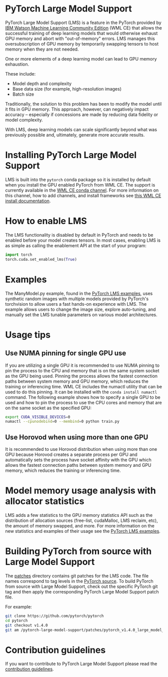 # PyTorch Large Model Support
PyTorch Large Model Support (LMS) is a feature in the PyTorch provided
by [IBM Watson Machine Learning Community Edition](https://public.dhe.ibm.com/ibmdl/export/pub/software/server/ibm-ai/conda/) (WML CE) that allows the
successful training of deep learning models that would otherwise exhaust GPU
memory and abort with "out-of-memory" errors. LMS manages this
oversubscription of GPU memory by temporarily swapping tensors to host memory
when they are not needed.

One or more elements of a deep learning model can lead to GPU memory exhaustion.

These include:

 * Model depth and complexity
 * Base data size (for example, high-resolution images)
 * Batch size

Traditionally, the solution to this problem has been to modify the model until
it fits in GPU memory. This approach, however, can negatively impact
accuracy – especially if concessions are made by reducing data
fidelity or model complexity.

With LMS, deep learning models can scale significantly beyond what was
previously possible and, ultimately, generate more accurate results.

# Installing PyTorch Large Model Support

LMS is built into the `pytorch` conda package so it is installed by
default when you install the GPU enabled PyTorch from WML CE.
The support is currently available in the [WML CE conda channel](https://public.dhe.ibm.com/ibmdl/export/pub/software/server/ibm-ai/conda/#/).
For more information on this channel, how to add channels, and install
frameworks see [this WML CE install documentation](https://www.ibm.com/support/knowledgecenter/SS5SF7_1.7.0/navigation/wmlce_install.htm).


# How to enable LMS

The LMS functionality is disabled by default in PyTorch and needs to be
enabled before your model creates tensors. In most cases, enabling LMS is
as simple as calling the enablement API at the start of your program:

```python
import torch
torch.cuda.set_enabled_lms(True)
```

# Examples
The ManyModel.py example, found in the [PyTorch LMS examples](examples/),
uses synthetic random images with multiple models provided by
PyTorch's torchvision to allow users a fast hands-on experience with
LMS. The example allows users to change the image size, explore auto-tuning,
and manually set the LMS tunable parameters on various model architectures.

# Usage tips

## Use NUMA pinning for single GPU use
If you are utilizing a single GPU it is recommended to use NUMA pinning to pin
the process to the CPU and memory that is on the same system socket as the
GPU being used. Pinning the process allows the fastest connection paths between
system memory and GPU memory, which reduces the training or inferencing time.
WML CE includes the numactl utility that can be used to do this pinning. It
can be installed with the `conda install numactl` command. The following
example shows how to specify a single GPU to be used and how to pin the
process to use the CPU cores and memory that are on the same socket
as the specified GPU:

```sh
export CUDA_VISIBLE_DEVICES=0
numactl --cpunodebind=0 --membind=0 python train.py
```

## Use Horovod when using more than one GPU
It is recommended to use Horovod distribution when using more than one GPU
because Horovod creates a separate process per GPU and automatically sets the
process have socket affinity with the GPU which allows the fastest
connection paths between system memory and GPU memory, which reduces the
training or inferencing time.

# Model memory usage analysis with allocator statistics
LMS adds a few statistics to the GPU memory statistics API such as
the distribution of allocation sources (free-list, cudaMalloc, LMS reclaim, etc), the amount
of memory swapped, and more. For more information on the new statistics
and examples of their usage see the [PyTorch LMS examples](examples/).

# Building PyTorch from source with Large Model Support
The [patches](patches/) directory contains git patches for the LMS code.
The file names correspond to tag levels in the
[PyTorch source](https://github.com/pytorch/pytorch/). To build
PyTorch from source with Large Model Support, check out the
specific PyTorch git tag and then apply the corresponding PyTorch Large
Model Support patch file.

For example:
```sh
git clone https://github.com/pytorch/pytorch
cd pytorch
git checkout v1.4.0
git am /pytorch-large-model-support/patches/pytorch_v1.4.0_large_model_support.patch
```

# Contribution guidelines

If you want to contribute to PyTorch Large Model Support please read the
[contribution guidelines](CONTRIBUTING.md).
